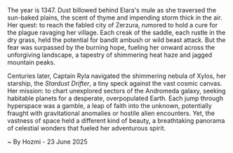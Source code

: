 
The year is 1347.  Dust billowed behind Elara's mule as she traversed the sun-baked plains, the scent of thyme and impending storm thick in the air. Her quest: to reach the fabled city of Zerzura, rumored to hold a cure for the plague ravaging her village.  Each creak of the saddle, each rustle in the dry grass, held the potential for bandit ambush or wild beast attack.  But the fear was surpassed by the burning hope, fueling her onward across the unforgiving landscape, a tapestry of shimmering heat haze and jagged mountain peaks.

Centuries later, Captain Ryla navigated the shimmering nebula of Xylos, her starship, the *Stardust Drifter*, a tiny speck against the vast cosmic canvas.  Her mission: to chart unexplored sectors of the Andromeda galaxy, seeking habitable planets for a desperate, overpopulated Earth.  Each jump through hyperspace was a gamble, a leap of faith into the unknown, potentially fraught with gravitational anomalies or hostile alien encounters.  Yet, the vastness of space held a different kind of beauty, a breathtaking panorama of celestial wonders that fueled her adventurous spirit.

~ By Hozmi - 23 June 2025
